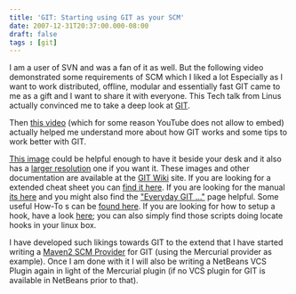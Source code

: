 ```yaml
---
title: 'GIT: Starting using GIT as your SCM'
date: 2007-12-31T20:37:00.000-08:00
draft: false
tags : [git]
---
```


I am a user of SVN and was a fan of it as well. But the following video demonstrated some requirements of SCM which I liked a lot Especially as I want to work distributed, offline, modular and essentially fast GIT came to me as a gift and I want to share it with everyone. This Tech talk from Linus actually convinced me to take a deep look at [GIT](http://git.or.cz/).  
  
  
Then [this video](http://www.youtube.com/watch?v=8dhZ9BXQgc4) (which for some reason YouTube does not allow to embed) actually helped me understand more about how GIT works and some tips to work better with GIT.  
  
[This image](http://ktown.kde.org/%7Ezrusin/git/git-cheat-sheet-medium.png) could be helpful enough to have it beside your desk and it also has a [larger resolution](http://ktown.kde.org/%7Ezrusin/git/git-cheat-sheet-large.png) one if you want it. These images and other documentation are available at the [GIT Wiki](http://git.or.cz/gitwiki) site. If you are looking for a extended cheat sheet you can [find it here](http://jan-krueger.net/development/git-cheat-sheet-extended-edition). If you are looking for the manual [its here](http://www.kernel.org/pub/software/scm/git/docs/user-manual.html) and you might also find the ["Everyday GIT ..."](http://www.kernel.org/pub/software/scm/git/docs/everyday.html) page helpful. Some useful How-To s can be [found here](http://www.kernel.org/pub/software/scm/git/docs/howto/). If you are looking for how to setup a hook, have a look [here](http://www.kernel.org/pub/software/scm/git/docs/hooks.html); you can also simply find those scripts doing locate hooks in your linux box.  
  
I have developed such likings towards GIT to the extend that I have started writing a [Maven2 SCM Provider](http://maven.apache.org/scm/scms-overview.html) for GIT (using the Mercurial provider as example). Once I am done with it I will also be writing a NetBeans VCS Plugin again in light of the Mercurial plugin (if no VCS plugin for GIT is available in NetBeans prior to that).